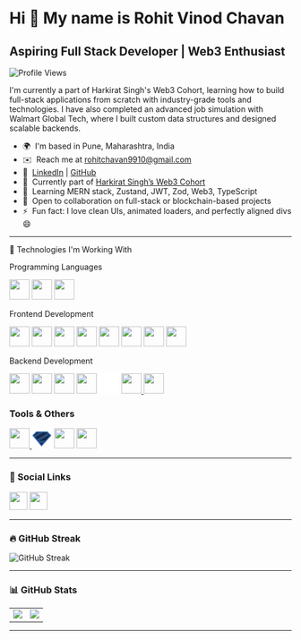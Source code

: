 Hi 👋 My name is Rohit Vinod Chavan
===================================

Aspiring Full Stack Developer | Web3 Enthusiast
--------------------------------------------------

![Profile Views](https://komarev.com/ghpvc/?username=Rohit00009&color=brightgreen)

I'm currently a part of Harkirat Singh's Web3 Cohort, learning how to build full-stack applications from scratch with industry-grade tools and technologies. I have also completed an advanced job simulation with Walmart Global Tech, where I built custom data structures and designed scalable backends.

* 🌍  I'm based in Pune, Maharashtra, India  
* ✉️  Reach me at [rohitchavan9910@gmail.com](mailto:rohitchavan9910@gmail.com)  
* 🔗  [LinkedIn](https://www.linkedin.com/in/rohit-chavan-906556203/) | [GitHub](https://github.com/Rohit00009)  
* 🚀  Currently part of [Harkirat Singh’s Web3 Cohort](https://www.learnweb3.io/)  
* 🧠  Learning MERN stack, Zustand, JWT, Zod, Web3, TypeScript  
* 🤝  Open to collaboration on full-stack or blockchain-based projects  
* ⚡  Fun fact: I love clean UIs, animated loaders, and perfectly aligned divs 😄  

---

🚀 Technologies I'm Working With

Programming Languages
<p>
  <a href="https://developer.mozilla.org/en-US/docs/Web/JavaScript" target="_blank"><img src="https://raw.githubusercontent.com/danielcranney/readme-generator/main/public/icons/skills/javascript-colored.svg" width="36" height="36" /></a>
  <a href="https://www.typescriptlang.org/" target="_blank"><img src="https://raw.githubusercontent.com/danielcranney/readme-generator/main/public/icons/skills/typescript-colored.svg" width="36" height="36" /></a>
  <a href="https://www.java.com/" target="_blank"><img src="https://raw.githubusercontent.com/danielcranney/readme-generator/main/public/icons/skills/java-colored.svg" width="36" height="36" /></a>
</p>

Frontend Development
<p>
  <a href="https://reactjs.org/" target="_blank"><img src="https://raw.githubusercontent.com/danielcranney/readme-generator/main/public/icons/skills/react-colored.svg" width="36" height="36" /></a>
  <a href="https://nextjs.org/" target="_blank"><img src="https://raw.githubusercontent.com/danielcranney/readme-generator/main/public/icons/skills/nextjs-colored-dark.svg" width="36" height="36" /></a>
  <a href="https://vitejs.dev/" target="_blank"><img src="https://raw.githubusercontent.com/danielcranney/readme-generator/main/public/icons/skills/vite-colored.svg" width="36" height="36" /></a>
  <a href="https://tailwindcss.com/" target="_blank"><img src="https://raw.githubusercontent.com/danielcranney/readme-generator/main/public/icons/skills/tailwindcss-colored.svg" width="36" height="36" /></a>
  <a href="https://getbootstrap.com/" target="_blank"><img src="https://raw.githubusercontent.com/danielcranney/readme-generator/main/public/icons/skills/bootstrap-colored.svg" width="36" height="36" /></a>
  <a href="https://developer.mozilla.org/en-US/docs/Web/HTML" target="_blank"><img src="https://raw.githubusercontent.com/danielcranney/readme-generator/main/public/icons/skills/html5-colored.svg" width="36" height="36" /></a>
  <a href="https://developer.mozilla.org/en-US/docs/Web/CSS" target="_blank"><img src="https://raw.githubusercontent.com/danielcranney/readme-generator/main/public/icons/skills/css3-colored.svg" width="36" height="36" /></a>
  <a href="https://www.figma.com/" target="_blank"><img src="https://raw.githubusercontent.com/danielcranney/readme-generator/main/public/icons/skills/figma-colored.svg" width="36" height="36" /></a>
</p>

Backend Development
<p>
  <a href="https://nodejs.org/" target="_blank"><img src="https://raw.githubusercontent.com/danielcranney/readme-generator/main/public/icons/skills/nodejs-colored.svg" width="36" height="36" /></a>
  <a href="https://expressjs.com/" target="_blank"><img src="https://img.icons8.com/fluency/48/null/express-js.png" width="36" height="36" /></a>
  <a href="https://www.postgresql.org/" target="_blank"><img src="https://raw.githubusercontent.com/danielcranney/readme-generator/main/public/icons/skills/postgresql-colored.svg" width="36" height="36" /></a>
  <a href="https://www.sqlite.org/" target="_blank"><img src="https://www.svgrepo.com/show/331760/sql-database-generic.svg" width="36" height="36" /></a>
  <a href="https://www.prisma.io/" target="_blank"><img src="https://raw.githubusercontent.com/prisma/presskit/main/Assets/Prisma-LightSymbol.svg" width="36" height="36" /></a>
  <a href="https://socket.io/" target="_blank">
  <img src="https://upload.wikimedia.org/wikipedia/commons/9/96/Socket-io.svg" width="36" height="36" />
</a>
  <a href="https://www.mongodb.com/" target="_blank"><img src="https://raw.githubusercontent.com/danielcranney/readme-generator/main/public/icons/skills/mongodb-colored.svg" width="36" height="36" /></a>
</p>

### Tools & Others
<p>
    <a href="https://jwt.io/" target="_blank">
    <img src="https://jwt.io/img/pic_logo.svg" width="36" height="36"/>
  </a>
  <a href="https://zod.dev/" target="_blank"><img src="https://raw.githubusercontent.com/colinhacks/zod/main/logo.svg" width="36" height="36" /></a>
  <a href="https://turbo.build/repo" target="_blank"><img src="https://avatars.githubusercontent.com/u/7575099?s=200&v=4" width="36" height="36" /></a>
  <a href="https://git-scm.com/" target="_blank"><img src="https://raw.githubusercontent.com/danielcranney/readme-generator/main/public/icons/skills/git-colored.svg" width="36" height="36" /></a>
</p>




---

### 📲 Social Links

<p align="left">
<a href="https://linkedin.com/in/rohit-chavan-906556203/" target="_blank"><img src="https://raw.githubusercontent.com/danielcranney/readme-generator/main/public/icons/socials/linkedin.svg" width="32" height="32" /></a>
<a href="https://github.com/Rohit00009" target="_blank"><img src="https://raw.githubusercontent.com/danielcranney/readme-generator/main/public/icons/socials/github.svg" width="32" height="32" /></a>
</p>

---

### 🔥 GitHub Streak

![GitHub Streak](https://github-readme-streak-stats.herokuapp.com?user=Rohit00009&theme=yellow-orange&hide_border=false)

---

### 📊 GitHub Stats

<table>
  <tr>
    <td>
      <img src="https://github-readme-stats.vercel.app/api?username=Rohit00009&show_icons=true&theme=tokyonight&hide_border=true&count_private=true&hide_title=true&include_all_commits=true" />
    </td>
    <td>
      <img src="https://github-readme-stats.vercel.app/api/top-langs/?username=Rohit00009&layout=compact&theme=tokyonight&hide_border=true" />
    </td>
  </tr>
</table>

---
